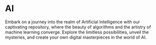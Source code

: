 # AI
Embark on a journey into the realm of Artificial Intelligence with our captivating repository, where the beauty of algorithms and the artistry of machine learning converge. Explore the limitless possibilities, unveil the mysteries, and create your own digital masterpieces in the world of AI.
